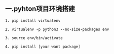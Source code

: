 ## 一.pyhton项目环境搭建
  `1. pip install virtualenv`
  
  `2. virtualenv -p python3 --no-size-packages env`
  
  `3. source env/bin/activate`
  
  `4. pip install [your want package]`

